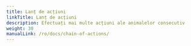 ```yaml
---
title: Lanț de acțiuni
linkTitle: Lanț de acțiuni
description: Efectuați mai multe acțiuni ale animalelor consecutiv
weight: 30
manualLink: /ro/docs/chain-of-actions/
---
```

<script>
  window.location.href = "/ro/docs/chain-of-actions/";
</script>

